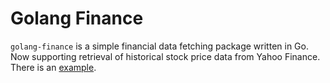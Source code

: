 # Golang Finance

`golang-finance` is a simple financial data fetching package written in Go.
Now supporting retrieval of historical stock price data from Yahoo Finance.  
There is an [example](https://github.com/yamyard/golang-finance/blob/main/example/main.go).
